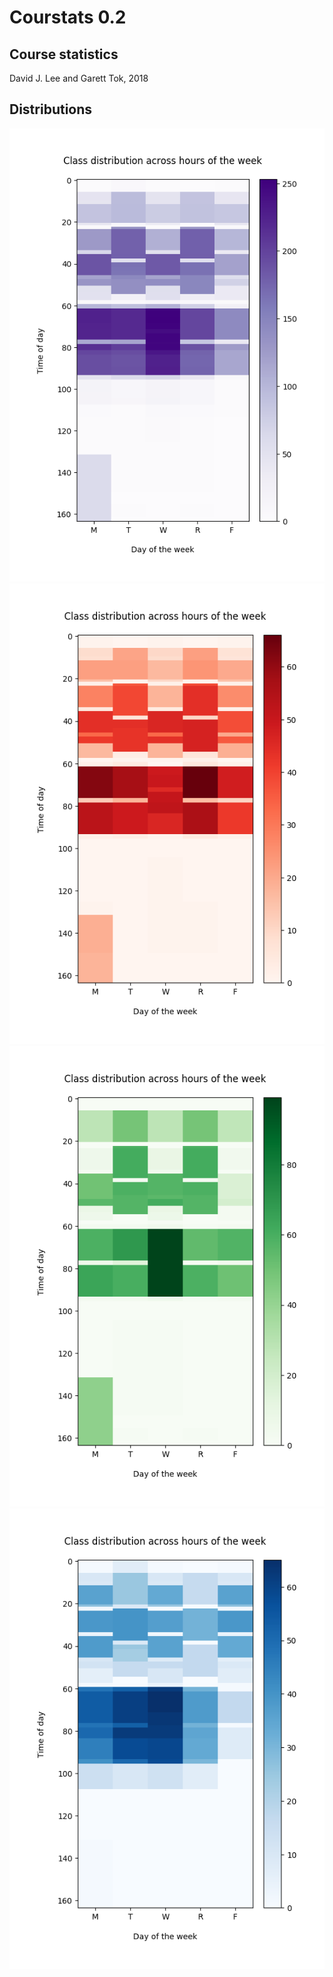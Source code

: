 # Courstats 0.2
## Course statistics
David J. Lee and Garett Tok, 2018

## Distributions
![Total distribution](https://raw.githubusercontent.com/deejayessel/coursething/master/imgs/all.png)
![div1 distribution](https://raw.githubusercontent.com/deejayessel/coursething/master/imgs/div1.png)
![div2 distribution](https://raw.githubusercontent.com/deejayessel/coursething/master/imgs/div2.png)
![div3 distribution](https://raw.githubusercontent.com/deejayessel/coursething/master/imgs/div3.png)
